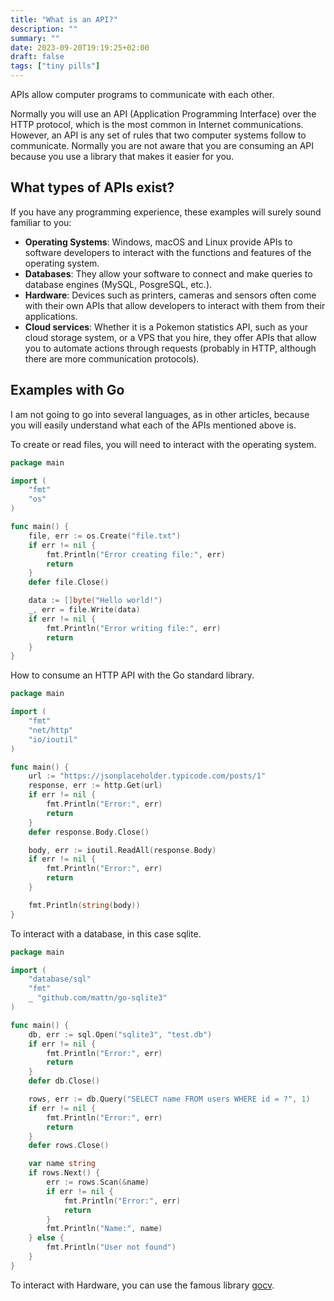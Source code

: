 ```yaml
---
title: "What is an API?"
description: ""
summary: ""
date: 2023-09-20T19:19:25+02:00
draft: false
tags: ["tiny pills"]
---
```


APIs allow computer programs to communicate with each other.

Normally you will use an API (Application Programming Interface) over the HTTP protocol, which is the most common in Internet communications. However, an API is any set of rules that two computer systems follow to communicate. Normally you are not aware that you are consuming an API because you use a library that makes it easier for you.

## What types of APIs exist?

If you have any programming experience, these examples will surely sound familiar to you:

- **Operating Systems**: Windows, macOS and Linux provide APIs to software developers to interact with the functions and features of the operating system.
- **Databases**: They allow your software to connect and make queries to database engines (MySQL, PosgreSQL, etc.).
- **Hardware**: Devices such as printers, cameras and sensors often come with their own APIs that allow developers to interact with them from their applications.
- **Cloud services**: Whether it is a Pokemon statistics API, such as your cloud storage system, or a VPS that you hire, they offer APIs that allow you to automate actions through requests (probably in HTTP, although there are more communication protocols).

## Examples with Go

I am not going to go into several languages, as in other articles, because you will easily understand what each of the APIs mentioned above is.

To create or read files, you will need to interact with the operating system.

```go
package main

import (
    "fmt"
    "os"
)

func main() {
    file, err := os.Create("file.txt")
    if err != nil {
        fmt.Println("Error creating file:", err)
        return
    }
    defer file.Close()

    data := []byte("Hello world!")
    _, err = file.Write(data)
    if err != nil {
        fmt.Println("Error writing file:", err)
        return
    }
}
```

How to consume an HTTP API with the Go standard library.

```go
package main

import (
    "fmt"
    "net/http"
    "io/ioutil"
)

func main() {
    url := "https://jsonplaceholder.typicode.com/posts/1"
    response, err := http.Get(url)
    if err != nil {
        fmt.Println("Error:", err)
        return
    }
    defer response.Body.Close()

    body, err := ioutil.ReadAll(response.Body)
    if err != nil {
        fmt.Println("Error:", err)
        return
    }

    fmt.Println(string(body))
}
```

To interact with a database, in this case sqlite.

```go
package main

import (
    "database/sql"
    "fmt"
    _ "github.com/mattn/go-sqlite3"
)

func main() {
    db, err := sql.Open("sqlite3", "test.db")
    if err != nil {
        fmt.Println("Error:", err)
        return
    }
    defer db.Close()

    rows, err := db.Query("SELECT name FROM users WHERE id = ?", 1)
    if err != nil {
        fmt.Println("Error:", err)
        return
    }
    defer rows.Close()

    var name string
    if rows.Next() {
        err := rows.Scan(&name)
        if err != nil {
            fmt.Println("Error:", err)
            return
        }
        fmt.Println("Name:", name)
    } else {
        fmt.Println("User not found")
    }
}
```

To interact with Hardware, you can use the famous library [gocv](https://github.com/hybridgroup/gocv).
